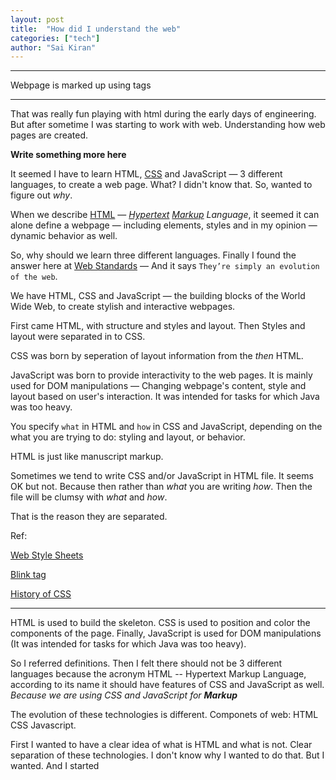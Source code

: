 ```yaml
---
layout: post
title:  "How did I understand the web"
categories: ["tech"]
author: "Sai Kiran"
---
```


----------------

Webpage is marked up using tags

-----------------
That was really fun playing with html during the early days of engineering.
But after sometime I was starting to work with web. Understanding how web 
pages are created. 

**Write something  more here**

It seemed I have to learn HTML, [CSS][] and JavaScript &mdash; 3 different 
languages, to create a web page. What? I didn't know that. So, wanted to 
figure out *why*. 

When we describe [HTML][] &mdash; *[Hypertext][] [Markup][] Language*, it 
seemed it can alone define a webpage &mdash; including elements, styles and 
in my opinion &mdash; dynamic behavior as well.


So, why should we learn three different languages. Finally I found the answer 
here at [Web Standards][] &mdash; And it says `They’re simply an evolution of the web`.


We have HTML, CSS and JavaScript &mdash; the building blocks of 
the World Wide Web, to create stylish and interactive webpages.
  
First came HTML, with structure and styles and layout. Then Styles and layout 
were separated in to CSS.

CSS was born by seperation of layout information from the *then* HTML.

JavaScript was born to provide interactivity to the web pages. It is mainly used for 
DOM manipulations &mdash; Changing webpage's content, style and layout based on user's 
interaction. It was intended for tasks for which Java was too heavy.
 
You specify `what` in HTML and `how` in CSS and JavaScript, depending on the what you are 
trying to do: styling and layout, or behavior.

HTML is just like manuscript markup.

Sometimes we tend to write CSS and/or JavaScript in HTML file. It seems OK but not. 
Because then rather than *what* you are writing *how*. Then the file will be clumsy with 
*what* and *how*.

That is the reason they are separated.

Ref:




[Web Style Sheets](https://www.w3.org/Style/)

[Blink tag](https://www.w3.org/Style/customdtd)

[History of CSS](https://www.w3.org/Style/LieBos2e/history/Overview.html)




[HTML]: https://www.w3.org/WhatIs.html
[Hypertext]: https://www.w3.org/WhatIs.html
[Markup]: https://en.wikipedia.org/wiki/Markup_language#Etymology_and_origin
[Web Standards]: https://www.w3.org/wiki/The_web_standards_model_-_HTML_CSS_and_JavaScript
[CSS]: https://www.w3.org/Style/LieBos2e/history/Overview.html
[CSS Timeline]: https://www.w3.org/Style/CSS20/
[CSS History]: https://www.w3.org/Style/CSS20/history.html

-------------------------------

 HTML is used to build the skeleton. CSS is used to position and color the 
 components of the page. Finally, JavaScript is used for DOM manipulations 
 (It was intended for tasks for which Java was too heavy).

 So I referred definitions. Then I felt there should not be 3 different 
 languages because the acronym HTML -- Hypertext Markup Language, according 
 to its name it should have features of CSS and JavaScript as well. *Because we are using CSS and JavaScript for **Markup***
 
 
 The evolution of these technologies is different.
Componets of web: HTML CSS Javascript.

First I wanted to have a clear idea of what is HTML and what is not.
Clear separation of these technologies. I don't know why I wanted to do that. But I wanted. And I started
